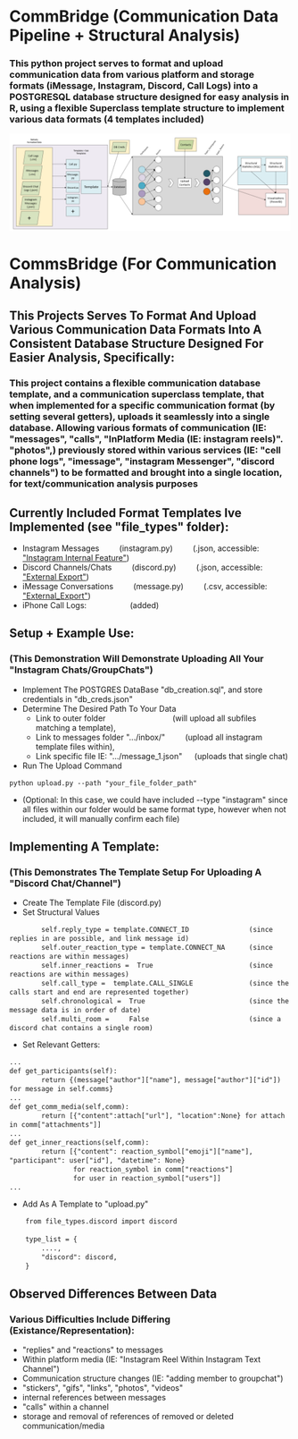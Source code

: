 # CommBridge (Communication Data Pipeline + Structural Analysis)

### This python project serves to format and upload communication data from various platform and storage formats (iMessage, Instagram, Discord, Call Logs) into a POSTGRESQL database structure designed for easy analysis in R, using a flexible Superclass template structure to implement various data formats (4 templates included)

![PipeLine Visual](visuals/photos/pipeline.png)





# CommsBridge (For Communication Analysis)

## This Projects Serves To Format And Upload Various Communication Data Formats Into A Consistent Database Structure Designed For Easier Analysis, Specifically:

### This project contains a flexible communication database template, and a communication superclass template, that when implemented for a specific communication format (by setting several getters), uploads it seamlessly into a single database. Allowing various formats of communication (IE: "messages", "calls",  "InPlatform Media (IE: instagram reels)". "photos",) previously stored within various services (IE: "cell phone logs", "imessage", "instagram Messenger", "discord channels") to be formatted and brought into a single location, for text/communication analysis purposes

## Currently Included Format Templates Ive Implemented (see "file_types" folder):
- Instagram Messages    &emsp;&emsp;      (instagram.py)  &emsp;&emsp;  (.json, accessible: ["Instagram Internal Feature"](https://help.instagram.com/181231772500920?helpref=faq_content))
- Discord Channels/Chats  &emsp;&emsp;    (discord.py)    &emsp;&emsp;  (.json, accessible: ["External Export"](https://github.com/Tyrrrz/DiscordChatExporter))
- iMessage Conversations   &emsp;&emsp;   (message.py)  &emsp;&emsp;    (.csv, accessible: ["External_Export"](https://imazing.com/?gad_source=1&gclid=Cj0KCQiA4rK8BhD7ARIsAFe5LXI2fRIOXAeXx6rRsIZKdtzp7in7nZ4BfblS6rEu-z7QCjRuqnR6sf0aAoXMEALw_wcB))
- iPhone Call Logs:  &emsp;&emsp;&emsp;&emsp;&emsp; (added)


## Setup + Example Use:
### (This Demonstration Will Demonstrate Uploading All Your "Instagram Chats/GroupChats")
- Implement The POSTGRES DataBase "db_creation.sql", and store credentials in "db_creds.json"
- Determine The Desired Path To Your Data
    - Link to outer folder &emsp;&emsp;&emsp;&emsp;&emsp;&emsp;&emsp;&emsp; (will upload all subfiles matching a template),
    - Link to messages folder ".../inbox/" &emsp;&emsp; (upload all instagram template files within),
    - Link specific file IE: ".../message_1.json"  &emsp; (uploads that single chat)
- Run The Upload Command
```
python upload.py --path "your_file_folder_path"
```
- (Optional: In this case, we could have included --type "instagram" since all files within our folder would be same format type, however when not included, it will manually confirm each file)


## Implementing A Template: 
### (This Demonstrates The Template Setup For Uploading A "Discord Chat/Channel")
- Create The Template File (discord.py)
- Set Structural Values
```
        self.reply_type = template.CONNECT_ID               (since replies in are possible, and link message id)  
        self.outer_reaction_type = template.CONNECT_NA      (since reactions are within messages)
        self.inner_reactions =  True                        (since reactions are within messages)
        self.call_type =  template.CALL_SINGLE              (since the calls start and end are represented together)         
        self.chronological =  True                          (since the message data is in order of date)     
        self.multi_room =     False                         (since a discord chat contains a single room)
```
- Set Relevant Getters:
```
...
def get_participants(self):
        return {(message["author"]["name"], message["author"]["id"]) for message in self.comms}
...
def get_comm_media(self,comm):
        return [{"content":attach["url"], "location":None} for attach in comm["attachments"]]
...  
def get_inner_reactions(self,comm):
        return [{"content": reaction_symbol["emoji"]["name"], "participant": user["id"], "datetime": None}
                for reaction_symbol in comm["reactions"]
                for user in reaction_symbol["users"]]
...
```
- Add As A Template to "upload.py"
```
    from file_types.discord import discord

    type_list = {
        ....,
        "discord": discord,
    }

```



## Observed Differences Between Data

### Various Difficulties Include Differing (Existance/Representation):
- "replies" and "reactions" to messages
- Within platform media (IE: "Instagram Reel Within Instagram Text Channel")
- Communication structure changes (IE: "adding member to groupchat")
- "stickers", "gifs", "links", "photos", "videos"
- internal references between messages
- "calls" within a channel
- storage and removal of references of removed or deleted communication/media
